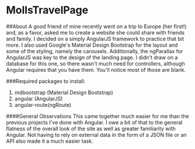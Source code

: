 # MollsTravelPage

##About
A good friend of mine recently went on a trip to Europe (her first!) and, as a favor, asked me to create a website she could share with friends and family. I decided on a simply AngularJS framework to practice that bit more. I also used Google's Material Design Bootstrap for the layout and some of the styling, namely the carousels. Additionally, the ngParallax for AngularJS was key to the design of the landing page. I didn't draw on a database for this one, so there wasn't much need for controllers, although Angular requires that you have them. You'll notice most of those are blank.

###Required packages to install:
1. mdbootstrap (Material Design Bootstrap)
2. angular (AngularJS)
3. angular-route(ngRoute)

####General Observations
This came together much easier for me than the previous projects I've done with Angular. I owe a bit of that to the general flatness of the overall look of the site as well as greater familiarity with Angular. Not having to rely on external data in the form of a JSON file or an API also made it a much easier task.





